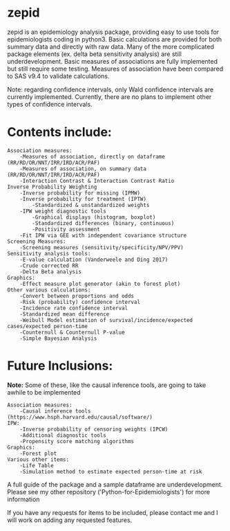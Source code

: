# zepid
zepid is an epidemiology analysis package, providing easy to use tools for epidemiologists coding in python3. Basic calculations are provided for both summary data and directly with raw data. Many of the more complicated package elements (ex. delta beta sensitivity analysis) are still underdevelopment. Basic measures of associations are fully implemented but still require some testing. Measures of association have been compared to SAS v9.4 to validate calculations. 

Note: regarding confidence intervals, only Wald confidence intervals are currently implemented. Currently, there are no plans to implement other types of confidence intervals. 


# Contents include:
    Association measures:
        -Measures of association, directly on dataframe (RR/RD/OR/NNT/IRR/IRD/ACR/PAF)
        -Measures of association, on summary data (RR/RD/OR/NNT/IRR/IRD/ACR/PAF)
        -Interaction Contrast & Interaction Contrast Ratio
    Inverse Probability Weighting
        -Inverse probability for missing (IPMW)
        -Inverse probability for treatment (IPTW) 
            -Standardized & unstandardized weights
        -IPW weight diagnostic tools
            -Graphical displays (histogram, boxplot)
            -Standardized differences (binary, continuous)
            -Positivity assessment
        -Fit IPW via GEE with independent covariance structure
    Screening Measures:
        -Screening measures (sensitivity/specificity/NPV/PPV)
    Sensitivity analysis tools:
        -E-value calculation (Vanderweele and Ding 2017)
        -Crude corrected RR
        -Delta Beta analysis
    Graphics:
        -Effect measure plot generator (akin to forest plot)
    Other various calculations:
        -Convert between proportions and odds
        -Risk (probability) confidence interval
        -Incidence rate confidence interval
        -Standardized mean difference
        -Weibull Model estimation of survival/incidence/expected cases/expected person-time
        -Counternull & Counternull P-value
        -Simple Bayesian Analysis

# Future Inclusions:
**Note:** Some of these, like the causal inference tools, are going to take awhile to be implemented

    Association measures:
        -Causal inference tools (https://www.hsph.harvard.edu/causal/software/) 
    IPW:
        -Inverse probability of censoring weights (IPCW)
        -Additional diagnostic tools
        -Propensity score matching algorithms
    Graphics:
        -Forest plot
    Various other items:
        -Life Table 
        -Simulation method to estimate expected person-time at risk

A full guide of the package and a sample dataframe are underdevelopment. Please see my other repository ('Python-for-Epidemiologists') for more information

If you have any requests for items to be included, please contact me and I will work on adding any requested features. 

